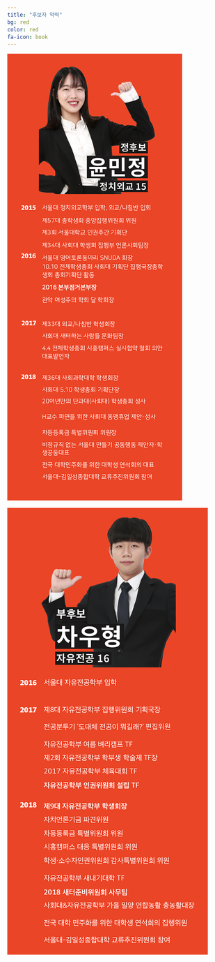 ```yaml
---
title: "후보자 약력"
bg: red
color: red
fa-icon: book
---
```


![yoon_resume](/img/yoon_resume.png)

![yoon_resume](/img/cha_resume.png)

